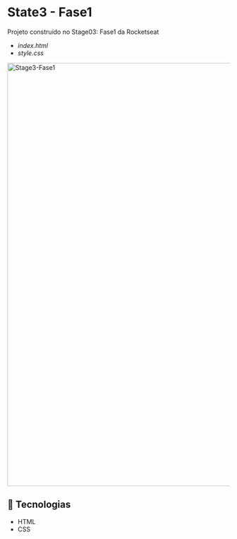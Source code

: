 # **State3 -** Fase1

Projeto construído no Stage03: Fase1 da Rocketseat

- *index.html*
- *style.css*

<img width="960" alt="Stage3-Fase1" src="https://user-images.githubusercontent.com/98700610/217111110-beacd4d2-b64f-4192-8380-f24949cf721a.png">

## 🔧 Tecnologias

- HTML
- CSS
